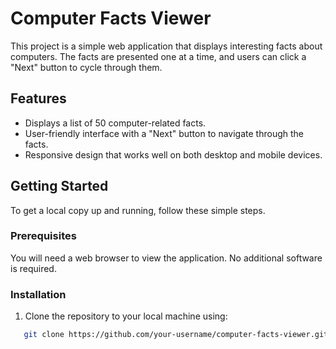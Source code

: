 # Computer Facts Viewer

This project is a simple web application that displays interesting facts about computers. The facts are presented one at a time, and users can click a "Next" button to cycle through them.

## Features

- Displays a list of 50 computer-related facts.
- User-friendly interface with a "Next" button to navigate through the facts.
- Responsive design that works well on both desktop and mobile devices.

## Getting Started

To get a local copy up and running, follow these simple steps.

### Prerequisites

You will need a web browser to view the application. No additional software is required.

### Installation

1. Clone the repository to your local machine using:
```bash
   git clone https://github.com/your-username/computer-facts-viewer.git
```

